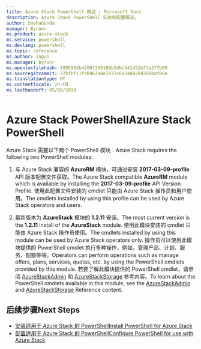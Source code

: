 ```yaml
---
title: Azure Stack PowerShell 概述 | Microsoft Docs
description: Azure Stack PowerShell 安装和配置概述。
author: SnehaGunda
manager: Byronr
ms.product: azure-stack
ms.service: powershell
ms.devlang: powershell
ms.topic: reference
ms.author: sngun
ms.manager: byronr
ms.openlocfilehash: f895992b4200f260189b3dbc541452e73a377b00
ms.sourcegitcommit: 37bfbf11fd0967a8e7977c692ab829d286baf88a
ms.translationtype: HT
ms.contentlocale: zh-CN
ms.lasthandoff: 05/08/2018
---
```

# <a name="azure-stack-powershell"></a><span data-ttu-id="886dc-103">Azure Stack PowerShell</span><span class="sxs-lookup"><span data-stu-id="886dc-103">Azure Stack PowerShell</span></span>

<span data-ttu-id="886dc-104">Azure Stack 需要以下两个 PowerShell 模块：</span><span class="sxs-lookup"><span data-stu-id="886dc-104">Azure Stack requires the following two PowerShell modules:</span></span>  

1. <span data-ttu-id="886dc-105">与 Azure Stack 兼容的 **AzureRM** 模块，可通过安装 **2017-03-09-profile** API 版本配置文件获取。</span><span class="sxs-lookup"><span data-stu-id="886dc-105">The Azure Stack compatible **AzureRM** module which is available by installing the **2017-03-09-profile** API Version Profile.</span></span> <span data-ttu-id="886dc-106">使用此配置文件安装的 cmdlet 只能由 Azure Stack 操作员和用户使用。</span><span class="sxs-lookup"><span data-stu-id="886dc-106">The cmdlets installed by using this profile can be used by Azure Stack operators and users.</span></span>

2. <span data-ttu-id="886dc-107">最新版本为 **AzureStack** 模块的 **1.2.11** 安装。</span><span class="sxs-lookup"><span data-stu-id="886dc-107">The most current version is the **1.2.11** install of the **AzureStack** module.</span></span> <span data-ttu-id="886dc-108">使用此模块安装的 cmdlet 只能由 Azure Stack 操作员使用。</span><span class="sxs-lookup"><span data-stu-id="886dc-108">The cmdlets installed by using this module can be used by Azure Stack operators only.</span></span> <span data-ttu-id="886dc-109">操作员可以使用此模块提供的 PowerShell cmdlet 执行多种操作，例如，管理产品、计划、服务、配额等等。</span><span class="sxs-lookup"><span data-stu-id="886dc-109">Operators can perform operations such as manage offers, plans, services, quotas, etc. by using the PowerShell cmdlets provided by this module.</span></span> <span data-ttu-id="886dc-110">若要了解此模块提供的 PowerShell cmdlet，请参阅 [AzureStackAdmin](https://docs.microsoft.com/powershell/module/azurerm.azurestackadmin/?view=azurestackps-1.2.11#azurerm.azurestackadmin) 和 [AzureStackStorage](https://docs.microsoft.com/powershell/module/azurerm.azurestackstorage/?view=azurestackps-1.2.11#azurerm.azurestackstorage) 参考内容。</span><span class="sxs-lookup"><span data-stu-id="886dc-110">To learn about the PowerShell cmdlets available in this module, see the [AzureStackAdmin](https://docs.microsoft.com/powershell/module/azurerm.azurestackadmin/?view=azurestackps-1.2.11#azurerm.azurestackadmin) and [AzureStackStorage](https://docs.microsoft.com/powershell/module/azurerm.azurestackstorage/?view=azurestackps-1.2.11#azurerm.azurestackstorage) Reference content.</span></span>

## <a name="next-steps"></a><span data-ttu-id="886dc-111">后续步骤</span><span class="sxs-lookup"><span data-stu-id="886dc-111">Next Steps</span></span>

* [<span data-ttu-id="886dc-112">安装适用于 Azure Stack 的 PowerShell</span><span class="sxs-lookup"><span data-stu-id="886dc-112">Install PowerShell for Azure Stack</span></span>](https://docs.microsoft.com/azure/azure-stack/azure-stack-powershell-install?view=azurestackps-1.2.9&toc=%2fpowershell%2fmodule%2ftoc.json%3fview%3dazurestackps-1.2.9&view=azurestackps-1.2.9)
* [<span data-ttu-id="886dc-113">配置适用于 Azure Stack 的 PowerShell</span><span class="sxs-lookup"><span data-stu-id="886dc-113">Configure PowerShell for use with Azure Stack</span></span>](https://docs.microsoft.com/azure/azure-stack/azure-stack-powershell-configure?view=azurestackps-1.2.9&toc=%2fpowershell%2fmodule%2ftoc.json%3fview%3dazurestackps-1.2.9&view=azurestackps-1.2.9)
